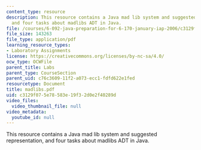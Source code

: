 ```yaml
---
content_type: resource
description: This resource contains a Java mad lib system and suggested representation,
  and four tasks about madlibs ADT in Java.
file: /courses/6-092-java-preparation-for-6-170-january-iap-2006/c3129f075e78583e19f32d0e2f40289d_madlibs.pdf
file_size: 143263
file_type: application/pdf
learning_resource_types:
- Laboratory Assignments
license: https://creativecommons.org/licenses/by-nc-sa/4.0/
ocw_type: OCWFile
parent_title: Labs
parent_type: CourseSection
parent_uid: c76c3609-11f2-a073-ecc1-fdfd622e1fed
resourcetype: Document
title: madlibs.pdf
uid: c3129f07-5e78-583e-19f3-2d0e2f40289d
video_files:
  video_thumbnail_file: null
video_metadata:
  youtube_id: null
---
```

This resource contains a Java mad lib system and suggested representation, and four tasks about madlibs ADT in Java.